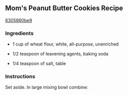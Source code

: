 ## Mom's Peanut Butter Cookies Recipe

[6305860be9](http://cookeatshare.com/recipes/mom-s-peanut-butter-cookies-5584)

### Ingredients

 - 1 cup of wheat flour, white, all-purpose, unenriched

 - 1/2 teaspoon of leavening agents, baking soda

 - 1/4 teaspoon of salt, table

### Instructions

Set aside. In large mixing bowl combine: